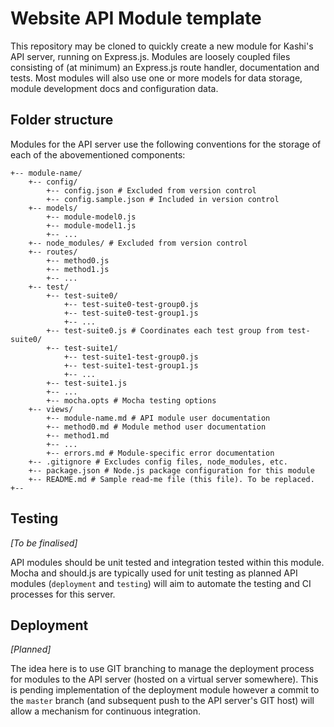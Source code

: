 # Website API Module template

This repository may be cloned to quickly create a new module for Kashi's API server, running on Express.js.
Modules are loosely coupled files consisting of (at minimum) an Express.js route handler, documentation and tests. Most modules will also use one or more models for data storage, module development docs and configuration data.

## Folder structure

Modules for the API server use the following conventions for the storage of each of the abovementioned components:

```
+-- module-name/
    +-- config/
        +-- config.json # Excluded from version control
        +-- config.sample.json # Included in version control
    +-- models/
        +-- module-model0.js
        +-- module-model1.js
        +-- ...
    +-- node_modules/ # Excluded from version control
    +-- routes/
        +-- method0.js
        +-- method1.js
        +-- ...
    +-- test/
        +-- test-suite0/
            +-- test-suite0-test-group0.js
            +-- test-suite0-test-group1.js
            +-- ...
        +-- test-suite0.js # Coordinates each test group from test-suite0/
        +-- test-suite1/
            +-- test-suite1-test-group0.js
            +-- test-suite1-test-group1.js
            +-- ...
        +-- test-suite1.js
        +-- ...
        +-- mocha.opts # Mocha testing options
    +-- views/
        +-- module-name.md # API module user documentation
        +-- method0.md # Module method user documentation
        +-- method1.md 
        +-- ...
        +-- errors.md # Module-specific error documentation
    +-- .gitignore # Excludes config files, node_modules, etc.
    +-- package.json # Node.js package configuration for this module
    +-- README.md # Sample read-me file (this file). To be replaced.
+--
```

## Testing

_[To be finalised]_

API modules should be unit tested and integration tested within this module. Mocha and should.js are typically used for unit testing as planned API modules (`deployment` and `testing`) will aim to automate the testing and CI processes for this server.

## Deployment

_[Planned]_

The idea here is to use GIT branching to manage the deployment process for modules to the API server (hosted on a virtual server somewhere). This is pending implementation of the deployment module however a commit to the `master` branch (and subsequent push to the API server's GIT host) will allow a mechanism for continuous integration.